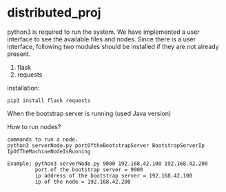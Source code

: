 # distributed_proj
python3 is required to run the system. We have implemented a user interface to see the available files and nodes.
Since there is a user interface, following two modules should be installed
if they are not already present.

1. flask
2. requests

installation:

    pip3 install flask requests

When the bootstrap server is running (used Java version)

How to run nodes?
    
    commands to run a node.
    python3 serverNode.py portOftheBootstrapServer BootstrapServerIp IpOfTheMachineNodeIsRunning

    Example: python3 serverNode.py 9000 192.168.42.100 192.168.42.200
             port of the bootstrap server = 9000
             ip address of the bootstrap server = 192.168.42.100
             ip of the node = 192.168.42.200